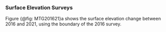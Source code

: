 ### Surface Elevation Surveys
Figure {@fig: MTG201621}a shows the surface elevation change between 2016 and 2021, using the boundary of the 2016 survey.


